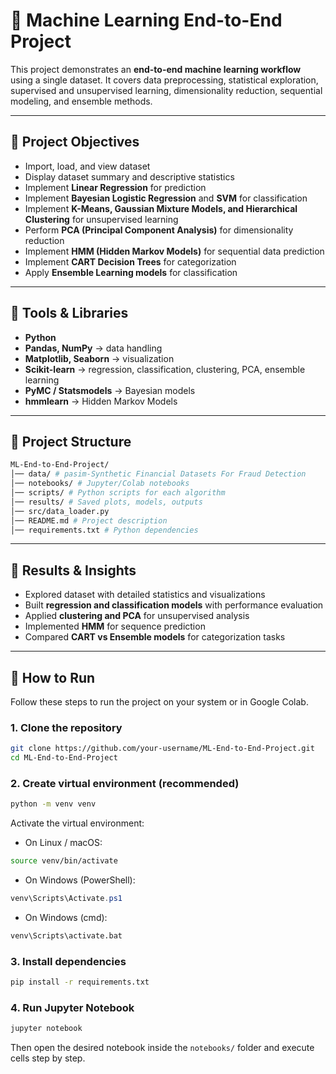 # 📘 Machine Learning End-to-End Project  

This project demonstrates an **end-to-end machine learning workflow** using a single dataset. It covers data preprocessing, statistical exploration, supervised and unsupervised learning, dimensionality reduction, sequential modeling, and ensemble methods.  

---

## 🔹 Project Objectives  
- Import, load, and view dataset  
- Display dataset summary and descriptive statistics  
- Implement **Linear Regression** for prediction  
- Implement **Bayesian Logistic Regression** and **SVM** for classification  
- Implement **K-Means, Gaussian Mixture Models, and Hierarchical Clustering** for unsupervised learning  
- Perform **PCA (Principal Component Analysis)** for dimensionality reduction  
- Implement **HMM (Hidden Markov Models)** for sequential data prediction  
- Implement **CART Decision Trees** for categorization  
- Apply **Ensemble Learning models** for classification  

---

## 🔹 Tools & Libraries  
- **Python**  
- **Pandas, NumPy** → data handling  
- **Matplotlib, Seaborn** → visualization  
- **Scikit-learn** → regression, classification, clustering, PCA, ensemble learning  
- **PyMC / Statsmodels** → Bayesian models  
- **hmmlearn** → Hidden Markov Models  

---

## 🔹 Project Structure  
```bash
ML-End-to-End-Project/
│── data/ # pasim-Synthetic Financial Datasets For Fraud Detection
│── notebooks/ # Jupyter/Colab notebooks
│── scripts/ # Python scripts for each algorithm
│── results/ # Saved plots, models, outputs
│── src/data_loader.py
│── README.md # Project description
│── requirements.txt # Python dependencies
```

---

## 🔹 Results & Insights  
- Explored dataset with detailed statistics and visualizations  
- Built **regression and classification models** with performance evaluation  
- Applied **clustering and PCA** for unsupervised analysis  
- Implemented **HMM** for sequence prediction  
- Compared **CART vs Ensemble models** for categorization tasks  

---

## 🔹 How to Run  

Follow these steps to run the project on your system or in Google Colab.  

### 1. Clone the repository
```bash
git clone https://github.com/your-username/ML-End-to-End-Project.git
cd ML-End-to-End-Project
```

### 2. Create virtual environment (recommended)
```bash
python -m venv venv
```

Activate the virtual environment:

- On Linux / macOS:
```bash
source venv/bin/activate
```

- On Windows (PowerShell):
```powershell
venv\Scripts\Activate.ps1
```

- On Windows (cmd):
```bat
venv\Scripts\activate.bat
```

### 3. Install dependencies
```bash
pip install -r requirements.txt
```

### 4. Run Jupyter Notebook
```bash
jupyter notebook
```
Then open the desired notebook inside the `notebooks/` folder and execute cells step by step.


